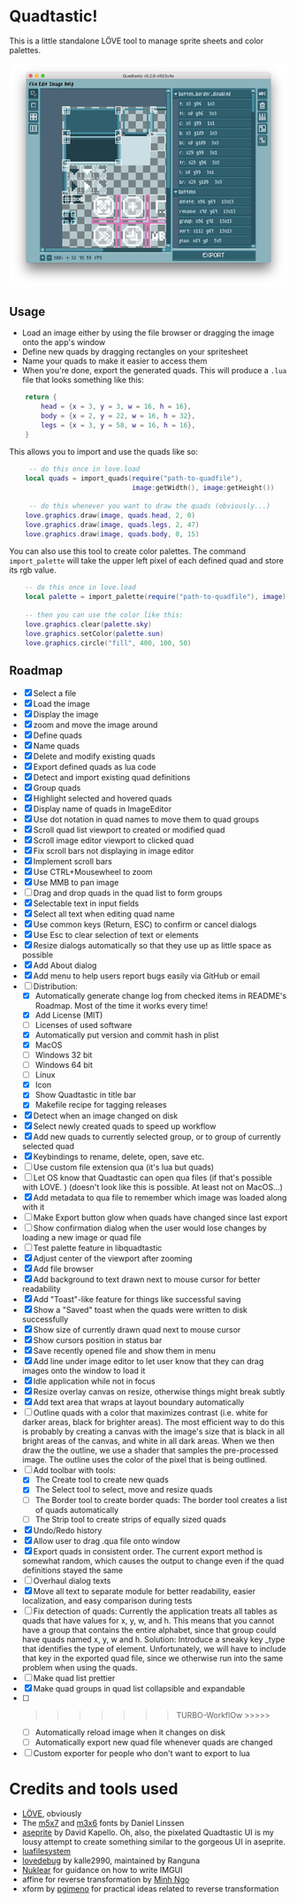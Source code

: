 # Quadtastic!

This is a little standalone LÖVE tool to manage sprite sheets and color palettes.

![Screenshot of Quadtastic](screenshots/screenshot.png)


## Usage

 - Load an image either by using the file browser or dragging the image onto the
   app's window
 - Define new quads by dragging rectangles on your spritesheet
 - Name your quads to make it easier to access them
 - When you're done, export the generated quads. This will produce a `.lua` file
   that looks something like this:

```lua
	return {
		head = {x = 3, y = 3, w = 16, h = 16},
		body = {x = 2, y = 22, w = 16, h = 32},
		legs = {x = 3, y = 58, w = 16, h = 16},
	}
```

This allows you to import and use the quads like so:

```lua
	 -- do this once in love.load
	local quads = import_quads(require("path-to-quadfile"), 
							   image:getWidth(), image:getHeight())

	 -- do this whenever you want to draw the quads (obviously...)
	love.graphics.draw(image, quads.head, 2, 0)
	love.graphics.draw(image, quads.legs, 2, 47)
	love.graphics.draw(image, quads.body, 0, 15)
```

You can also use this tool to create color palettes. The command
`import_palette` will take the upper left pixel of each defined quad and store
its rgb value.

```lua
	-- do this once in love.load
	local palette = import_palette(require("path-to-quadfile"), image)

	-- then you can use the color like this:
	love.graphics.clear(palette.sky)
	love.graphics.setColor(palette.sun)
	love.graphics.circle("fill", 400, 100, 50)
```

## Roadmap

 - [x] Select a file
 - [x] Load the image
 - [x] Display the image
 - [x] zoom and move the image around
 - [x] Define quads
 - [x] Name quads
 - [x] Delete and modify existing quads
 - [x] Export defined quads as lua code
 - [x] Detect and import existing quad definitions
 - [x] Group quads
 - [x] Highlight selected and hovered quads
 - [x] Display name of quads in ImageEditor
 - [x] Use dot notation in quad names to move them to quad groups
 - [x] Scroll quad list viewport to created or modified quad
 - [x] Scroll image editor viewport to clicked quad
 - [x] Fix scroll bars not displaying in image editor
 - [x] Implement scroll bars
 - [x] Use CTRL+Mousewheel to zoom
 - [x] Use MMB to pan image
 - [ ] Drag and drop quads in the quad list to form groups
 - [x] Selectable text in input fields
 - [x] Select all text when editing quad name
 - [x] Use common keys (Return, ESC) to confirm or cancel dialogs
 - [x] Use Esc to clear selection of text or elements
 - [x] Resize dialogs automatically so that they use up as little space as possible
 - [x] Add About dialog
 - [x] Add menu to help users report bugs easily via GitHub or email
 - [ ] Distribution:
    - [x] Automatically generate change log from checked items
          in README's Roadmap. Most of the time it works every time!
    - [x] Add License (MIT)
    - [ ] Licenses of used software
    - [x] Automatically put version and commit hash in plist
    - [x] MacOS
    - [ ] Windows 32 bit
    - [ ] Windows 64 bit
    - [ ] Linux
    - [x] Icon
    - [x] Show Quadtastic in title bar
    - [x] Makefile recipe for tagging releases
 - [x] Detect when an image changed on disk
 - [x] Select newly created quads to speed up workflow
 - [x] Add new quads to currently selected group, or to group of currently
       selected quad
 - [x] Keybindings to rename, delete, open, save etc.
 - [ ] Use custom file extension qua (it's lua but quads)
 - [ ] Let OS know that Quadtastic can open qua files (if that's possible with
       LOVE. <insert cheesy joke that there are no limits to what love can do>)
       (doesn't look like this is possible. At least not on MacOS...)
 - [x] Add metadata to qua file to remember which image was loaded along with it
 - [ ] Make Export button glow when quads have changed since last export
 - [ ] Show confirmation dialog when the user would lose changes by loading a
       new image or quad file
 - [ ] Test palette feature in libquadtastic
 - [x] Adjust center of the viewport after zooming
 - [x] Add file browser
 - [x] Add background to text drawn next to mouse cursor for better readability
 - [x] Add "Toast"-like feature for things like successful saving
 - [x] Show a "Saved" toast when the quads were written to disk successfully
 - [x] Show size of currently drawn quad next to mouse cursor
 - [x] Show cursors position in status bar
 - [x] Save recently opened file and show them in menu
 - [x] Add line under image editor to let user know that they can drag images
       onto the window to load it
 - [x] Idle application while not in focus
 - [x] Resize overlay canvas on resize, otherwise things might break subtly
 - [x] Add text area that wraps at layout boundary automatically
 - [ ] Outline quads with a color that maximizes contrast (i.e. white for darker
       areas, black for brighter areas). The most efficient way to do this is
       probably by creating a canvas with the image's size that is black in all
       bright areas of the canvas, and white in all dark areas. When we then
       draw the the outline, we use a shader that samples the pre-processed
       image. The outline uses the color of the pixel that is being outlined.
 - [ ] Add toolbar with tools:
    - [x] The Create tool to create new quads
    - [x] The Select tool to select, move and resize quads
    - [ ] The Border tool to create border quads:
          The border tool creates a list of quads automatically 
    - [ ] The Strip tool to create strips of equally sized quads
 - [x] Undo/Redo history
 - [x] Allow user to drag .qua file onto window
 - [x] Export quads in consistent order. The current export method is somewhat
       random, which causes the output to change even if the quad definitions
       stayed the same
 - [ ] Overhaul dialog texts
 - [x] Move all text to separate module for better readability, easier
       localization, and easy comparison during tests
 - [ ] Fix detection of quads: Currently the application treats all tables as
       quads that have values for x, y, w, and h. This means that you cannot
       have a group that contains the entire alphabet, since that group could
       have quads named x, y, w and h. Solution: Introduce a sneaky key _type
       that identifies the type of element. Unfortunately, we will have to
       include that key in the exported quad file, since we otherwise run into
       the same problem when using the quads.
 - [ ] Make quad list prettier
 - [x] Make quad groups in quad list collapsible and expandable
 - [ ] >>>>>>> TURBO-WorkflOw >>>>>
	 - [ ] Automatically reload image when it changes on disk
	 - [ ] Automatically export new quad file whenever quads are changed
 - [ ] Custom exporter for people who don't want to export to lua

# Credits and tools used

 - [LÖVE](https://love2d.org/), obviously
 - The [m5x7](https://managore.itch.io/m5x7) and [m3x6](https://managore.itch.io/m3x6)
   fonts by Daniel Linssen
 - [aseprite](https://www.aseprite.org/) by David Kapello.
   Oh, also, the pixelated Quadtastic UI is my lousy attempt to create something
   similar to the gorgeous UI in aseprite.
 - [luafilesystem](https://github.com/keplerproject/luafilesystem)
 - [lovedebug](https://github.com/Ranguna/LOVEDEBUG) by kalle2990, maintained by Ranguna
 - [Nuklear](https://github.com/vurtun/nuklear) for guidance on how to write IMGUI
 - affine for reverse transformation by [Minh Ngo](https://github.com/markandgo/simple-transform)
 - xform by [pgimeno](https://love2d.org/forums/viewtopic.php?p=201884#p201884)
   for practical ideas related to reverse transformation
